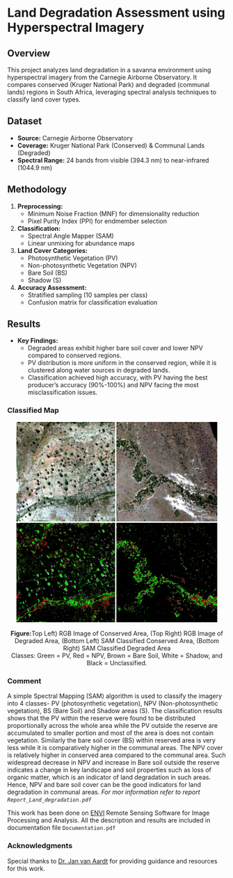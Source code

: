# Land Degradation Assessment using Hyperspectral Imagery

## Overview
This project analyzes land degradation in a savanna environment using hyperspectral imagery from the Carnegie Airborne Observatory. It compares conserved (Kruger National Park) and degraded (communal lands) regions in South Africa, leveraging spectral analysis techniques to classify land cover types.

## Dataset
- **Source:** Carnegie Airborne Observatory
- **Coverage:** Kruger National Park (Conserved) & Communal Lands (Degraded)
- **Spectral Range:** 24 bands from visible (394.3 nm) to near-infrared (1044.9 nm)

## Methodology
1. **Preprocessing:**
   - Minimum Noise Fraction (MNF) for dimensionality reduction
   - Pixel Purity Index (PPI) for endmember selection
2. **Classification:**
   - Spectral Angle Mapper (SAM)
   - Linear unmixing for abundance maps
3. **Land Cover Categories:**
   - Photosynthetic Vegetation (PV)
   - Non-photosynthetic Vegetation (NPV)
   - Bare Soil (BS)
   - Shadow (S)
4. **Accuracy Assessment:**
   - Stratified sampling (10 samples per class)
   - Confusion matrix for classification evaluation

## Results
- **Key Findings:**
  - Degraded areas exhibit higher bare soil cover and lower NPV compared to conserved regions.
  - PV distribution is more uniform in the conserved region, while it is clustered along water sources in degraded lands.
  - Classification achieved high accuracy, with PV having the best producer’s accuracy (90%-100%) and NPV facing the most misclassification issues.

### Classified Map
<p align="center">
  <img src="./Conserved-Landuse7-Results/lanuse7_RGB_image.jpg" alt="Conserved Area" width="45%"/>
  <img src="./Degraded-Landuse2-Results/landuse2_RGB_image.jpg" alt="Communal Area" width="46%"/>
  <img src="./Conserved-Landuse7-Results/landuse_7_sam_classification_result.jpg" alt="Conserved Area Classification Result" width="45%"/>
  <img src="./Degraded-Landuse2-Results/landuse2_sam_classification_result.jpg" alt="Conserved Area Classification Result" width="46%"/>
</p>
<p align="center"><strong>Figure:</strong>Top Left) RGB Image of Conserved Area, (Top Right) RGB Image of Degraded Area, (Bottom Left) SAM Classified Conserved Area, (Bottom Right) SAM Classified Degraded Area<br>Classes: Green = PV, Red = NPV, Brown = Bare Soil, White = Shadow, and Black = Unclassified.</p>

### Comment 
A simple Spectral Mapping (SAM) algorithm is used to classify the imagery into 4 classes- PV (photosynthetic vegetation), NPV (Non-photosynthetic vegetation), BS (Bare Soil) and Shadow areas (S). The classification results shows that the PV within the reserve were found to be distributed proportionally across the whole area while the PV outside the reserve are accumulated to smaller portion and most of the area is does not contain vegetation. Similarly the bare soil cover (BS) within reserved area is very less while it is comparatively higher in the communal areas. The NPV cover is relatively higher in conserved area compared to the communal area. Such widespread decrease in NPV and increase in Bare soil outside the reserve indicates a change in key landscape and soil properties such as loss of organic matter, which is an indicator of land degradation in such areas. Hence, NPV and bare soil cover can be the good indicators for land degradation in communal areas. *For mor information refer to report `Report_Land_degradation.pdf`*

This work has been done on [ENVI](https://www.nv5geospatialsoftware.com/Products/ENVI) Remote Sensing Software for Image Processing and Analysis. All the description and results are included in documentation file `Documentation.pdf`

### Acknowledgments
Special thanks to [Dr. Jan van Aardt](https://www.rit.edu/directory/jvacis-jan-van-aardt) for providing guidance and resources for this work.

